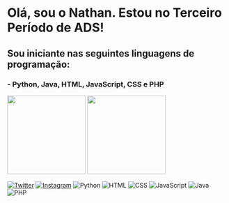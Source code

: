 <h1>Olá, sou o Nathan. Estou no Terceiro Período de ADS!</h1>
<h2>Sou iniciante nas seguintes linguagens de programação:</h2>
<h3>- Python, Java, HTML, JavaScript, CSS e PHP</h3>

<img height="180em" src="https://github-readme-stats.vercel.app/api?username=NathanBittencourt&show_icons=true&theme=dark"/>
<img height="180em" src="https://github-readme-stats.vercel.app/api/top-langs/?username=NathanBittencourt&layout=compact&theme=dark"/>
 
[![Twitter](https://img.shields.io/badge/Twitter-1DA1F2?style=for-the-badge&logo=twitter&logoColor=white)](https://twitter.com/NathanBittOliv)
[![Instagram](https://img.shields.io/badge/Instagram-E4405F?style=for-the-badge&logo=instagram&logoColor=white)](https://www.instagram.com/nathanbittencourt.oliv/)
![Python](https://img.shields.io/badge/Python-3776AB?style=for-the-badge&logo=python&logoColor=white)
![HTML](https://img.shields.io/badge/HTML-239120?style=for-the-badge&logo=html5&logoColor=white)
![CSS](https://img.shields.io/badge/CSS3-1572B6?style=for-the-badge&logo=css3&logoColor=white)
![JavaScript](https://img.shields.io/badge/JavaScript-323330?style=for-the-badge&logo=javascript&logoColor=F7DF1E)
![Java](https://img.shields.io/badge/Java-ED8B00?style=for-the-badge&logo=java&logoColor=white)
![PHP](https://img.shields.io/badge/PHP-777BB4?style=for-the-badge&logo=php&logoColor=white)

